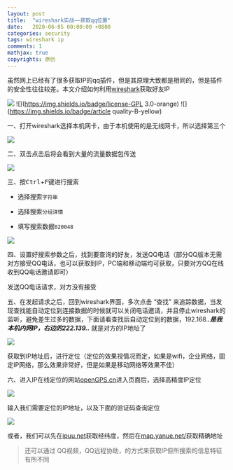 ```yaml
---
layout: post
title:  "wireshark实战——获取qq位置"
date:   2020-06-05 00:00:00 +0800
categories: security
tags: wireshark ip
comments: 1
mathjax: true
copyrights: 原创
---
```


虽然网上已经有了很多获取IP的qq插件，但是其原理大致都是相同的，但是插件的安全性往往较差。本文介绍如何利用[wireshark](https://www.wireshark.org/download.html)获取好友IP

<!-- more -->

![](https://img.shields.io/badge/reproduced-REEBUF-blue) ![](https://img.shields.io/badge/license-GPL 3.0-orange) ![](https://img.shields.io/badge/article quality-B-yellow)

一、打开wireshark选择本机网卡，由于本机使用的是无线网卡，所以选择第三个

![](https://image.3001.net/images/20170621/14980140026740.png!small)

二、双击点击后将会看到大量的流量数据包传送

![](https://image.3001.net/images/20170621/14980140148798.png!small)

三、按<kbd>Ctrl</kbd>+<kbd>F</kbd>键进行搜索

- 选择搜索`字符串`

- 选择搜索`分组详情`

- 填写搜索数据`020048`

![](https://image.3001.net/images/20170621/14980136675989.png!small)

四、设置好搜索参数之后，找到要查询的好友，发送QQ电话（部分QQ版本无需对方接受QQ电话，也可以获取到IP，PC端和移动端均可获取，只要对方QQ在线收到QQ电话邀请即可）

发送QQ电话请求，对方没有接受

五、在发起请求之后，回到wireshark界面，多次点击 “查找” 来追踪数据，当发现查找能自动定位到连接数据的时候就可以关闭电话邀请，并且停止wireshark的监听，避免差生过多的数据，下面请看查找后自动定位到的数据，192.168.***.***是我本机内网IP，右边的222.139.***.*** 就是对方的IP地址了

![](https://image.3001.net/images/20170621/14980138251109.png!small)

获取到IP地址后，进行定位（定位的效果视情况而定，如果是wifi，企业网络，固定IP网络，那么效果非常好，但是如果是移动网络等效果不佳）

六、进入IP在线定位的网站[openGPS.cn](http://www.opengps.cn/)进入页面后，选择高精度IP定位

![](https://image.3001.net/images/20170621/14980138652228.png!small)

输入我们需要定位的IP地址，以及下面的验证码查询定位

![](https://image.3001.net/images/20170621/14980138797138.png!small)

或者，我们可以先在[ipuu.net](https://www.ipuu.net/search/ip/)获取经纬度，然后在[map.yanue.net/](http://map.yanue.net/)获取精确地址

> 还可以通过 QQ视频，QQ远程协助，的方式来获取IP但所搜索的信息特征有所不同